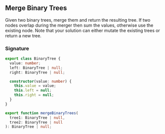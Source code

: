## Merge Binary Trees

Given two binary trees, merge them and return the resulting tree. If two nodes overlap during the merger then sum the values, otherwise use the existing node.
Note that your solution can either mutate the existing trees or return a new tree.

### Signature

```typescript
export class BinaryTree {
  value: number;
  left: BinaryTree | null;
  right: BinaryTree | null;

  constructor(value: number) {
    this.value = value;
    this.left = null;
    this.right = null;
  }
}

export function mergeBinaryTrees(
  tree1: BinaryTree | null,
  tree2: BinaryTree | null
): BinaryTree | null;
```
